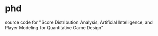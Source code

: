 # phd
source code for "Score Distribution Analysis, Artificial Intelligence, and Player Modeling for Quantitative Game Design"
